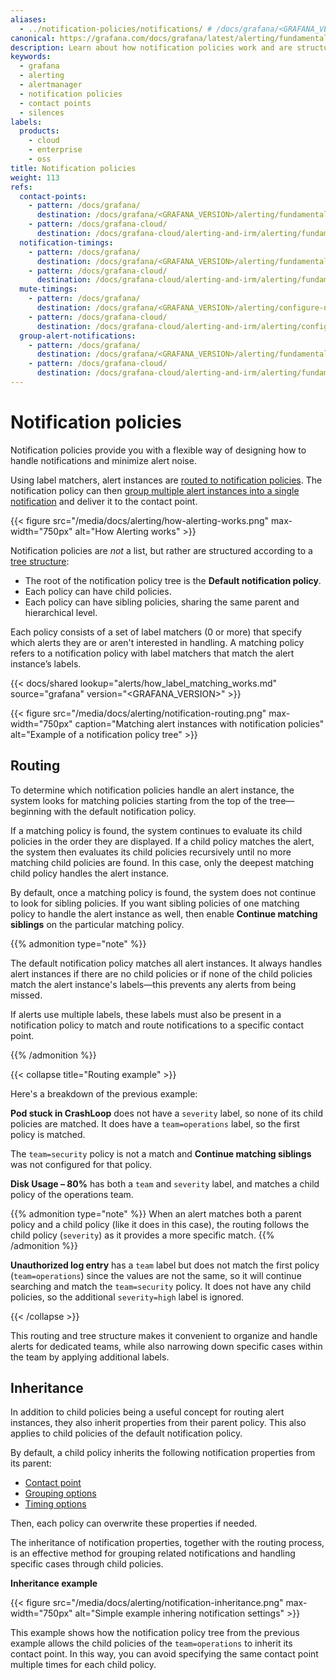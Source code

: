 ```yaml
---
aliases:
  - ../notification-policies/notifications/ # /docs/grafana/<GRAFANA_VERSION>/alerting/fundamentals/notification-policies/notifications/
canonical: https://grafana.com/docs/grafana/latest/alerting/fundamentals/notifications/notification-policies/
description: Learn about how notification policies work and are structured
keywords:
  - grafana
  - alerting
  - alertmanager
  - notification policies
  - contact points
  - silences
labels:
  products:
    - cloud
    - enterprise
    - oss
title: Notification policies
weight: 113
refs:
  contact-points:
    - pattern: /docs/grafana/
      destination: /docs/grafana/<GRAFANA_VERSION>/alerting/fundamentals/notifications/contact-points/
    - pattern: /docs/grafana-cloud/
      destination: /docs/grafana-cloud/alerting-and-irm/alerting/fundamentals/notifications/contact-points/
  notification-timings:
    - pattern: /docs/grafana/
      destination: /docs/grafana/<GRAFANA_VERSION>/alerting/fundamentals/notifications/group-alert-notifications/#timing-options
    - pattern: /docs/grafana-cloud/
      destination: /docs/grafana-cloud/alerting-and-irm/alerting/fundamentals/notifications/group-alert-notifications/#timing-options
  mute-timings:
    - pattern: /docs/grafana/
      destination: /docs/grafana/<GRAFANA_VERSION>/alerting/configure-notifications/mute-timings/
    - pattern: /docs/grafana-cloud/
      destination: /docs/grafana-cloud/alerting-and-irm/alerting/configure-notifications/mute-timings/
  group-alert-notifications:
    - pattern: /docs/grafana/
      destination: /docs/grafana/<GRAFANA_VERSION>/alerting/fundamentals/notifications/group-alert-notifications/
    - pattern: /docs/grafana-cloud/
      destination: /docs/grafana-cloud/alerting-and-irm/alerting/fundamentals/notifications/group-alert-notifications/
---
```


# Notification policies

Notification policies provide you with a flexible way of designing how to handle notifications and minimize alert noise.

Using label matchers, alert instances are [routed to notification policies](#routing). The notification policy can then [group multiple alert instances into a single notification](ref:group-alert-notifications) and deliver it to the contact point.

{{< figure src="/media/docs/alerting/how-alerting-works.png" max-width="750px" alt="How Alerting works" >}}

Notification policies are _not_ a list, but rather are structured according to a [tree structure](https://en.wikipedia.org/wiki/Tree_structure):

- The root of the notification policy tree is the **Default notification policy**.
- Each policy can have child policies.
- Each policy can have sibling policies, sharing the same parent and hierarchical level.

Each policy consists of a set of label matchers (0 or more) that specify which alerts they are or aren't interested in handling. A matching policy refers to a notification policy with label matchers that match the alert instance’s labels.

{{< docs/shared lookup="alerts/how_label_matching_works.md" source="grafana" version="<GRAFANA_VERSION>" >}}

{{< figure src="/media/docs/alerting/notification-routing.png" max-width="750px" caption="Matching alert instances with notification policies" alt="Example of a notification policy tree" >}}

## Routing

To determine which notification policies handle an alert instance, the system looks for matching policies starting from the top of the tree—beginning with the default notification policy.

If a matching policy is found, the system continues to evaluate its child policies in the order they are displayed. If a child policy matches the alert, the system then evaluates its child policies recursively until no more matching child policies are found. In this case, only the deepest matching child policy handles the alert instance.

By default, once a matching policy is found, the system does not continue to look for sibling policies. If you want sibling policies of one matching policy to handle the alert instance as well, then enable **Continue matching siblings** on the particular matching policy.

{{% admonition type="note" %}}

The default notification policy matches all alert instances. It always handles alert instances if there are no child policies or if none of the child policies match the alert instance's labels—this prevents any alerts from being missed.

If alerts use multiple labels, these labels must also be present in a notification policy to match and route notifications to a specific contact point.

{{% /admonition %}}

{{< collapse title="Routing example" >}}

Here's a breakdown of the previous example:

**Pod stuck in CrashLoop** does not have a `severity` label, so none of its child policies are matched. It does have a `team=operations` label, so the first policy is matched.

The `team=security` policy is not a match and **Continue matching siblings** was not configured for that policy.

**Disk Usage – 80%** has both a `team` and `severity` label, and matches a child policy of the operations team.

{{% admonition type="note" %}}
When an alert matches both a parent policy and a child policy (like it does in this case), the routing follows the child policy (`severity`) as it provides a more specific match.
{{% /admonition %}}

**Unauthorized log entry** has a `team` label but does not match the first policy (`team=operations`) since the values are not the same, so it will continue searching and match the `team=security` policy. It does not have any child policies, so the additional `severity=high` label is ignored.

{{< /collapse >}}

This routing and tree structure makes it convenient to organize and handle alerts for dedicated teams, while also narrowing down specific cases within the team by applying additional labels.

## Inheritance

In addition to child policies being a useful concept for routing alert instances, they also inherit properties from their parent policy. This also applies to child policies of the default notification policy.

By default, a child policy inherits the following notification properties from its parent:

- [Contact point](ref:contact-points)
- [Grouping options](ref:group-alert-notifications)
- [Timing options](ref:notification-timings)

Then, each policy can overwrite these properties if needed.

The inheritance of notification properties, together with the routing process, is an effective method for grouping related notifications and handling specific cases through child policies.

**Inheritance example**

{{< figure src="/media/docs/alerting/notification-inheritance.png" max-width="750px" alt="Simple example inhering notification settings" >}}

This example shows how the notification policy tree from the previous example allows the child policies of the `team=operations` to inherit its contact point. In this way, you can avoid specifying the same contact point multiple times for each child policy.

